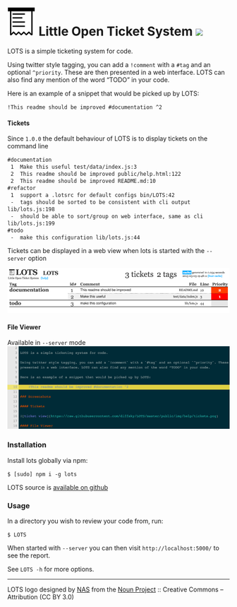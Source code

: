 # [![LOTS](https://raw.githubusercontent.com/diffsky/lots/master/assets/lots-64.png)](https://github.com/diffsky/lots) Little Open Ticket System [![](https://travis-ci.org/diffsky/LOTS.svg)](https://travis-ci.org/diffsky/LOTS)

LOTS is a simple ticketing system for code.

Using twitter style tagging, you can add a `!comment` with a `#tag` and an optional `^priority`. These are then
presented in a web interface. LOTS can also find any mention of the word “TODO” in your code.

Here is an example of a snippet that would be picked up by LOTS:

    !This readme should be improved #documentation ^2

#### Tickets

Since `1.0.0` the default behaviour of LOTS is to display tickets on the command line
```
#documentation
 1  Make this useful test/data/index.js:3
 2  This readme should be improved public/help.html:122
 2  This readme should be improved README.md:10
#refactor
 1  support a .lotsrc for default configs bin/LOTS:42
 -  tags should be sorted to be consistent with cli output lib/lots.js:198
 -  should be able to sort/group on web interface, same as cli lib/lots.js:199
#todo
 -  make this configuration lib/lots.js:44
```

Tickets can be displayed in a web view when lots is started with the `--server` option

![ticket view](https://raw.githubusercontent.com/diffsky/LOTS/master/public/img/help/tickets.png)

#### File Viewer

Available in `--server` mode
![file view](https://raw.githubusercontent.com/diffsky/LOTS/master/public/img/help/file.png)

### Installation

Install lots globally via npm:

    $ [sudo] npm i -g lots

LOTS source is [available on github](https://github.com/diffsky/LOTS)

### Usage

In a directory you wish to review your code from, run:

    $ LOTS

When started with `--server` you can then visit `http://localhost:5000/` to see the report.

See `LOTS -h` for more options.


---

LOTS logo designed by [NAS](http://thenounproject.com/nas.ztu) from the [Noun Project](http://thenounproject.com/) :: Creative Commons – Attribution (CC BY 3.0)
